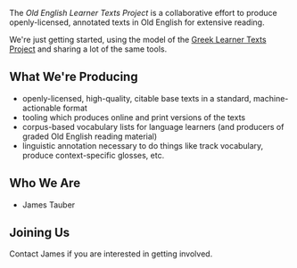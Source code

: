 
The _Old English Learner Texts Project_ is a collaborative effort to produce openly-licensed, annotated texts in Old&nbsp;English for extensive reading.

We're just getting started, using the model of the [Greek Learner Texts Project](https://greek-learner-texts.org) and sharing a lot of the same tools.

## What We're Producing

* openly-licensed, high-quality, citable base texts in a standard, machine-actionable format
* tooling which produces online and print versions of the texts
* corpus-based vocabulary lists for language learners (and producers of graded Old English reading material)
* linguistic annotation necessary to do things like track vocabulary, produce context-specific glosses, etc.

## Who We Are

* James Tauber

## Joining Us

Contact James if you are interested in getting involved.